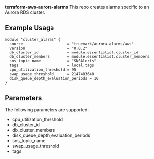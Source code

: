 **terraform-aws-aurora-alarms**
This repo creates alarms specific to an Aurora RDS cluster. 

## Example Usage
```
module "cluster_alarms" {
  source                    = "truemark/aurora-alarms/aws"
  version                   = "0.0.2"
  db_cluster_id             = module.essentialist.cluster_id
  db_cluster_members        = module.essentialist.cluster_members
  sns_topic_name            = "SNSAlerts"
  tags                      = local.tags
  cpu_utilization_threshold = 95
  swap_usage_threshold      = 2147483648
  disk_queue_depth_evaluation_periods = 10
}
```
## Parameters
The following parameters are supported:

- cpu_utilization_threshold
- db_cluster_id
- db_cluster_members
- disk_queue_depth_evaluation_periods
- sns_topic_name
- swap_usage_threshold
- tags
